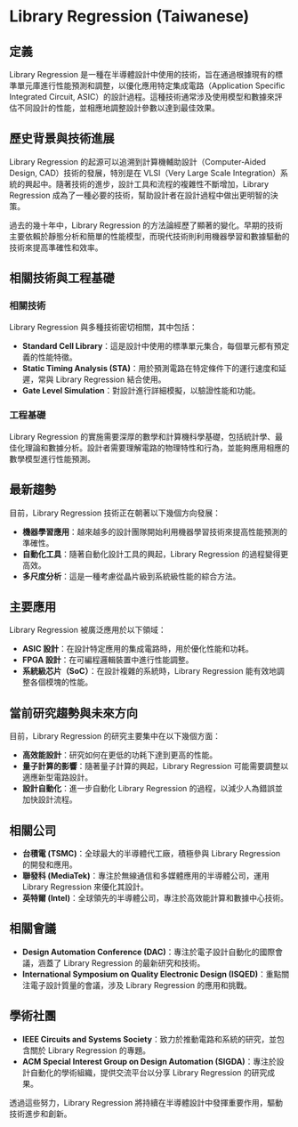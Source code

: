 # Library Regression (Taiwanese)

## 定義
Library Regression 是一種在半導體設計中使用的技術，旨在通過根據現有的標準單元庫進行性能預測和調整，以優化應用特定集成電路（Application Specific Integrated Circuit, ASIC）的設計過程。這種技術通常涉及使用模型和數據來評估不同設計的性能，並相應地調整設計參數以達到最佳效果。

## 歷史背景與技術進展
Library Regression 的起源可以追溯到計算機輔助設計（Computer-Aided Design, CAD）技術的發展，特別是在 VLSI（Very Large Scale Integration）系統的興起中。隨著技術的進步，設計工具和流程的複雜性不斷增加，Library Regression 成為了一種必要的技術，幫助設計者在設計過程中做出更明智的決策。

過去的幾十年中，Library Regression 的方法論經歷了顯著的變化。早期的技術主要依賴於靜態分析和簡單的性能模型，而現代技術則利用機器學習和數據驅動的技術來提高準確性和效率。

## 相關技術與工程基礎
### 相關技術
Library Regression 與多種技術密切相關，其中包括：
- **Standard Cell Library**：這是設計中使用的標準單元集合，每個單元都有預定義的性能特徵。
- **Static Timing Analysis (STA)**：用於預測電路在特定條件下的運行速度和延遲，常與 Library Regression 結合使用。
- **Gate Level Simulation**：對設計進行詳細模擬，以驗證性能和功能。

### 工程基礎
Library Regression 的實施需要深厚的數學和計算機科學基礎，包括統計學、最佳化理論和數據分析。設計者需要理解電路的物理特性和行為，並能夠應用相應的數學模型進行性能預測。

## 最新趨勢
目前，Library Regression 技術正在朝著以下幾個方向發展：
- **機器學習應用**：越來越多的設計團隊開始利用機器學習技術來提高性能預測的準確性。
- **自動化工具**：隨著自動化設計工具的興起，Library Regression 的過程變得更高效。
- **多尺度分析**：這是一種考慮從晶片級到系統級性能的綜合方法。

## 主要應用
Library Regression 被廣泛應用於以下領域：
- **ASIC 設計**：在設計特定應用的集成電路時，用於優化性能和功耗。
- **FPGA 設計**：在可編程邏輯裝置中進行性能調整。
- **系統級芯片（SoC）**：在設計複雜的系統時，Library Regression 能有效地調整各個模塊的性能。

## 當前研究趨勢與未來方向
目前，Library Regression 的研究主要集中在以下幾個方面：
- **高效能設計**：研究如何在更低的功耗下達到更高的性能。
- **量子計算的影響**：隨著量子計算的興起，Library Regression 可能需要調整以適應新型電路設計。
- **設計自動化**：進一步自動化 Library Regression 的過程，以減少人為錯誤並加快設計流程。

## 相關公司
- **台積電 (TSMC)**：全球最大的半導體代工廠，積極參與 Library Regression 的開發和應用。
- **聯發科 (MediaTek)**：專注於無線通信和多媒體應用的半導體公司，運用 Library Regression 來優化其設計。
- **英特爾 (Intel)**：全球領先的半導體公司，專注於高效能計算和數據中心技術。

## 相關會議
- **Design Automation Conference (DAC)**：專注於電子設計自動化的國際會議，涵蓋了 Library Regression 的最新研究和技術。
- **International Symposium on Quality Electronic Design (ISQED)**：重點關注電子設計質量的會議，涉及 Library Regression 的應用和挑戰。

## 學術社團
- **IEEE Circuits and Systems Society**：致力於推動電路和系統的研究，並包含關於 Library Regression 的專題。
- **ACM Special Interest Group on Design Automation (SIGDA)**：專注於設計自動化的學術組織，提供交流平台以分享 Library Regression 的研究成果。

透過這些努力，Library Regression 將持續在半導體設計中發揮重要作用，驅動技術進步和創新。